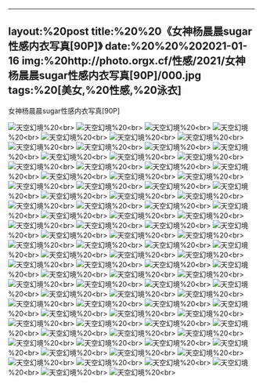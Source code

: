 ﻿---
layout:%20post
title:%20%20《女神杨晨晨sugar性感内衣写真[90P]》
date:%20%20%202021-01-16
img:%20http://photo.orgx.cf/性感/2021/女神杨晨晨sugar性感内衣写真[90P]/000.jpg
tags:%20[美女,%20性感,%20泳衣]
---

女神杨晨晨sugar性感内衣写真[90P]



![天空幻境](http://photo.orgx.cf/性感/2021/女神杨晨晨sugar性感内衣写真[90P]/001.jpg%20''天空幻境'')%20<br>
![天空幻境](http://photo.orgx.cf/性感/2021/女神杨晨晨sugar性感内衣写真[90P]/002.jpg%20''天空幻境'')%20<br>
![天空幻境](http://photo.orgx.cf/性感/2021/女神杨晨晨sugar性感内衣写真[90P]/003.jpg%20''天空幻境'')%20<br>
![天空幻境](http://photo.orgx.cf/性感/2021/女神杨晨晨sugar性感内衣写真[90P]/004.jpg%20''天空幻境'')%20<br>
![天空幻境](http://photo.orgx.cf/性感/2021/女神杨晨晨sugar性感内衣写真[90P]/005.jpg%20''天空幻境'')%20<br>
![天空幻境](http://photo.orgx.cf/性感/2021/女神杨晨晨sugar性感内衣写真[90P]/006.jpg%20''天空幻境'')%20<br>
![天空幻境](http://photo.orgx.cf/性感/2021/女神杨晨晨sugar性感内衣写真[90P]/007.jpg%20''天空幻境'')%20<br>
![天空幻境](http://photo.orgx.cf/性感/2021/女神杨晨晨sugar性感内衣写真[90P]/008.jpg%20''天空幻境'')%20<br>
![天空幻境](http://photo.orgx.cf/性感/2021/女神杨晨晨sugar性感内衣写真[90P]/009.jpg%20''天空幻境'')%20<br>
![天空幻境](http://photo.orgx.cf/性感/2021/女神杨晨晨sugar性感内衣写真[90P]/010.jpg%20''天空幻境'')%20<br>
![天空幻境](http://photo.orgx.cf/性感/2021/女神杨晨晨sugar性感内衣写真[90P]/011.jpg%20''天空幻境'')%20<br>
![天空幻境](http://photo.orgx.cf/性感/2021/女神杨晨晨sugar性感内衣写真[90P]/012.jpg%20''天空幻境'')%20<br>
![天空幻境](http://photo.orgx.cf/性感/2021/女神杨晨晨sugar性感内衣写真[90P]/013.jpg%20''天空幻境'')%20<br>
![天空幻境](http://photo.orgx.cf/性感/2021/女神杨晨晨sugar性感内衣写真[90P]/014.jpg%20''天空幻境'')%20<br>
![天空幻境](http://photo.orgx.cf/性感/2021/女神杨晨晨sugar性感内衣写真[90P]/015.jpg%20''天空幻境'')%20<br>
![天空幻境](http://photo.orgx.cf/性感/2021/女神杨晨晨sugar性感内衣写真[90P]/016.jpg%20''天空幻境'')%20<br>
![天空幻境](http://photo.orgx.cf/性感/2021/女神杨晨晨sugar性感内衣写真[90P]/017.jpg%20''天空幻境'')%20<br>
![天空幻境](http://photo.orgx.cf/性感/2021/女神杨晨晨sugar性感内衣写真[90P]/018.jpg%20''天空幻境'')%20<br>
![天空幻境](http://photo.orgx.cf/性感/2021/女神杨晨晨sugar性感内衣写真[90P]/019.jpg%20''天空幻境'')%20<br>
![天空幻境](http://photo.orgx.cf/性感/2021/女神杨晨晨sugar性感内衣写真[90P]/020.jpg%20''天空幻境'')%20<br>
![天空幻境](http://photo.orgx.cf/性感/2021/女神杨晨晨sugar性感内衣写真[90P]/021.jpg%20''天空幻境'')%20<br>
![天空幻境](http://photo.orgx.cf/性感/2021/女神杨晨晨sugar性感内衣写真[90P]/022.jpg%20''天空幻境'')%20<br>
![天空幻境](http://photo.orgx.cf/性感/2021/女神杨晨晨sugar性感内衣写真[90P]/023.jpg%20''天空幻境'')%20<br>
![天空幻境](http://photo.orgx.cf/性感/2021/女神杨晨晨sugar性感内衣写真[90P]/024.jpg%20''天空幻境'')%20<br>
![天空幻境](http://photo.orgx.cf/性感/2021/女神杨晨晨sugar性感内衣写真[90P]/025.jpg%20''天空幻境'')%20<br>
![天空幻境](http://photo.orgx.cf/性感/2021/女神杨晨晨sugar性感内衣写真[90P]/026.jpg%20''天空幻境'')%20<br>
![天空幻境](http://photo.orgx.cf/性感/2021/女神杨晨晨sugar性感内衣写真[90P]/027.jpg%20''天空幻境'')%20<br>
![天空幻境](http://photo.orgx.cf/性感/2021/女神杨晨晨sugar性感内衣写真[90P]/028.jpg%20''天空幻境'')%20<br>
![天空幻境](http://photo.orgx.cf/性感/2021/女神杨晨晨sugar性感内衣写真[90P]/029.jpg%20''天空幻境'')%20<br>
![天空幻境](http://photo.orgx.cf/性感/2021/女神杨晨晨sugar性感内衣写真[90P]/030.jpg%20''天空幻境'')%20<br>
![天空幻境](http://photo.orgx.cf/性感/2021/女神杨晨晨sugar性感内衣写真[90P]/031.jpg%20''天空幻境'')%20<br>
![天空幻境](http://photo.orgx.cf/性感/2021/女神杨晨晨sugar性感内衣写真[90P]/032.jpg%20''天空幻境'')%20<br>
![天空幻境](http://photo.orgx.cf/性感/2021/女神杨晨晨sugar性感内衣写真[90P]/033.jpg%20''天空幻境'')%20<br>
![天空幻境](http://photo.orgx.cf/性感/2021/女神杨晨晨sugar性感内衣写真[90P]/034.jpg%20''天空幻境'')%20<br>
![天空幻境](http://photo.orgx.cf/性感/2021/女神杨晨晨sugar性感内衣写真[90P]/035.jpg%20''天空幻境'')%20<br>
![天空幻境](http://photo.orgx.cf/性感/2021/女神杨晨晨sugar性感内衣写真[90P]/036.jpg%20''天空幻境'')%20<br>
![天空幻境](http://photo.orgx.cf/性感/2021/女神杨晨晨sugar性感内衣写真[90P]/037.jpg%20''天空幻境'')%20<br>
![天空幻境](http://photo.orgx.cf/性感/2021/女神杨晨晨sugar性感内衣写真[90P]/038.jpg%20''天空幻境'')%20<br>
![天空幻境](http://photo.orgx.cf/性感/2021/女神杨晨晨sugar性感内衣写真[90P]/039.jpg%20''天空幻境'')%20<br>
![天空幻境](http://photo.orgx.cf/性感/2021/女神杨晨晨sugar性感内衣写真[90P]/040.jpg%20''天空幻境'')%20<br>
![天空幻境](http://photo.orgx.cf/性感/2021/女神杨晨晨sugar性感内衣写真[90P]/041.jpg%20''天空幻境'')%20<br>
![天空幻境](http://photo.orgx.cf/性感/2021/女神杨晨晨sugar性感内衣写真[90P]/042.jpg%20''天空幻境'')%20<br>
![天空幻境](http://photo.orgx.cf/性感/2021/女神杨晨晨sugar性感内衣写真[90P]/043.jpg%20''天空幻境'')%20<br>
![天空幻境](http://photo.orgx.cf/性感/2021/女神杨晨晨sugar性感内衣写真[90P]/044.jpg%20''天空幻境'')%20<br>
![天空幻境](http://photo.orgx.cf/性感/2021/女神杨晨晨sugar性感内衣写真[90P]/045.jpg%20''天空幻境'')%20<br>
![天空幻境](http://photo.orgx.cf/性感/2021/女神杨晨晨sugar性感内衣写真[90P]/046.jpg%20''天空幻境'')%20<br>
![天空幻境](http://photo.orgx.cf/性感/2021/女神杨晨晨sugar性感内衣写真[90P]/047.jpg%20''天空幻境'')%20<br>
![天空幻境](http://photo.orgx.cf/性感/2021/女神杨晨晨sugar性感内衣写真[90P]/048.jpg%20''天空幻境'')%20<br>
![天空幻境](http://photo.orgx.cf/性感/2021/女神杨晨晨sugar性感内衣写真[90P]/049.jpg%20''天空幻境'')%20<br>
![天空幻境](http://photo.orgx.cf/性感/2021/女神杨晨晨sugar性感内衣写真[90P]/050.jpg%20''天空幻境'')%20<br>
![天空幻境](http://photo.orgx.cf/性感/2021/女神杨晨晨sugar性感内衣写真[90P]/051.jpg%20''天空幻境'')%20<br>
![天空幻境](http://photo.orgx.cf/性感/2021/女神杨晨晨sugar性感内衣写真[90P]/052.jpg%20''天空幻境'')%20<br>
![天空幻境](http://photo.orgx.cf/性感/2021/女神杨晨晨sugar性感内衣写真[90P]/053.jpg%20''天空幻境'')%20<br>
![天空幻境](http://photo.orgx.cf/性感/2021/女神杨晨晨sugar性感内衣写真[90P]/054.jpg%20''天空幻境'')%20<br>
![天空幻境](http://photo.orgx.cf/性感/2021/女神杨晨晨sugar性感内衣写真[90P]/055.jpg%20''天空幻境'')%20<br>
![天空幻境](http://photo.orgx.cf/性感/2021/女神杨晨晨sugar性感内衣写真[90P]/056.jpg%20''天空幻境'')%20<br>
![天空幻境](http://photo.orgx.cf/性感/2021/女神杨晨晨sugar性感内衣写真[90P]/057.jpg%20''天空幻境'')%20<br>
![天空幻境](http://photo.orgx.cf/性感/2021/女神杨晨晨sugar性感内衣写真[90P]/058.jpg%20''天空幻境'')%20<br>
![天空幻境](http://photo.orgx.cf/性感/2021/女神杨晨晨sugar性感内衣写真[90P]/059.jpg%20''天空幻境'')%20<br>
![天空幻境](http://photo.orgx.cf/性感/2021/女神杨晨晨sugar性感内衣写真[90P]/060.jpg%20''天空幻境'')%20<br>
![天空幻境](http://photo.orgx.cf/性感/2021/女神杨晨晨sugar性感内衣写真[90P]/061.jpg%20''天空幻境'')%20<br>
![天空幻境](http://photo.orgx.cf/性感/2021/女神杨晨晨sugar性感内衣写真[90P]/062.jpg%20''天空幻境'')%20<br>
![天空幻境](http://photo.orgx.cf/性感/2021/女神杨晨晨sugar性感内衣写真[90P]/063.jpg%20''天空幻境'')%20<br>
![天空幻境](http://photo.orgx.cf/性感/2021/女神杨晨晨sugar性感内衣写真[90P]/064.jpg%20''天空幻境'')%20<br>
![天空幻境](http://photo.orgx.cf/性感/2021/女神杨晨晨sugar性感内衣写真[90P]/065.jpg%20''天空幻境'')%20<br>
![天空幻境](http://photo.orgx.cf/性感/2021/女神杨晨晨sugar性感内衣写真[90P]/066.jpg%20''天空幻境'')%20<br>
![天空幻境](http://photo.orgx.cf/性感/2021/女神杨晨晨sugar性感内衣写真[90P]/067.jpg%20''天空幻境'')%20<br>
![天空幻境](http://photo.orgx.cf/性感/2021/女神杨晨晨sugar性感内衣写真[90P]/068.jpg%20''天空幻境'')%20<br>
![天空幻境](http://photo.orgx.cf/性感/2021/女神杨晨晨sugar性感内衣写真[90P]/069.jpg%20''天空幻境'')%20<br>
![天空幻境](http://photo.orgx.cf/性感/2021/女神杨晨晨sugar性感内衣写真[90P]/070.jpg%20''天空幻境'')%20<br>
![天空幻境](http://photo.orgx.cf/性感/2021/女神杨晨晨sugar性感内衣写真[90P]/071.jpg%20''天空幻境'')%20<br>
![天空幻境](http://photo.orgx.cf/性感/2021/女神杨晨晨sugar性感内衣写真[90P]/072.jpg%20''天空幻境'')%20<br>
![天空幻境](http://photo.orgx.cf/性感/2021/女神杨晨晨sugar性感内衣写真[90P]/073.jpg%20''天空幻境'')%20<br>
![天空幻境](http://photo.orgx.cf/性感/2021/女神杨晨晨sugar性感内衣写真[90P]/074.jpg%20''天空幻境'')%20<br>
![天空幻境](http://photo.orgx.cf/性感/2021/女神杨晨晨sugar性感内衣写真[90P]/075.jpg%20''天空幻境'')%20<br>
![天空幻境](http://photo.orgx.cf/性感/2021/女神杨晨晨sugar性感内衣写真[90P]/076.jpg%20''天空幻境'')%20<br>
![天空幻境](http://photo.orgx.cf/性感/2021/女神杨晨晨sugar性感内衣写真[90P]/077.jpg%20''天空幻境'')%20<br>
![天空幻境](http://photo.orgx.cf/性感/2021/女神杨晨晨sugar性感内衣写真[90P]/078.jpg%20''天空幻境'')%20<br>
![天空幻境](http://photo.orgx.cf/性感/2021/女神杨晨晨sugar性感内衣写真[90P]/079.jpg%20''天空幻境'')%20<br>
![天空幻境](http://photo.orgx.cf/性感/2021/女神杨晨晨sugar性感内衣写真[90P]/080.jpg%20''天空幻境'')%20<br>
![天空幻境](http://photo.orgx.cf/性感/2021/女神杨晨晨sugar性感内衣写真[90P]/081.jpg%20''天空幻境'')%20<br>
![天空幻境](http://photo.orgx.cf/性感/2021/女神杨晨晨sugar性感内衣写真[90P]/082.jpg%20''天空幻境'')%20<br>
![天空幻境](http://photo.orgx.cf/性感/2021/女神杨晨晨sugar性感内衣写真[90P]/083.jpg%20''天空幻境'')%20<br>
![天空幻境](http://photo.orgx.cf/性感/2021/女神杨晨晨sugar性感内衣写真[90P]/084.jpg%20''天空幻境'')%20<br>
![天空幻境](http://photo.orgx.cf/性感/2021/女神杨晨晨sugar性感内衣写真[90P]/085.jpg%20''天空幻境'')%20<br>
![天空幻境](http://photo.orgx.cf/性感/2021/女神杨晨晨sugar性感内衣写真[90P]/086.jpg%20''天空幻境'')%20<br>
![天空幻境](http://photo.orgx.cf/性感/2021/女神杨晨晨sugar性感内衣写真[90P]/087.jpg%20''天空幻境'')%20<br>
![天空幻境](http://photo.orgx.cf/性感/2021/女神杨晨晨sugar性感内衣写真[90P]/088.jpg%20''天空幻境'')%20<br>
![天空幻境](http://photo.orgx.cf/性感/2021/女神杨晨晨sugar性感内衣写真[90P]/089.jpg%20''天空幻境'')%20<br>
![天空幻境](http://photo.orgx.cf/性感/2021/女神杨晨晨sugar性感内衣写真[90P]/090.jpg%20''天空幻境'')%20<br>